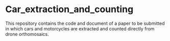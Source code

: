 # Car_extraction_and_counting

This repository contains the code and document of a paper to be submitted in which cars and motorcycles are extracted and counted directly from drone orthomosaics.
